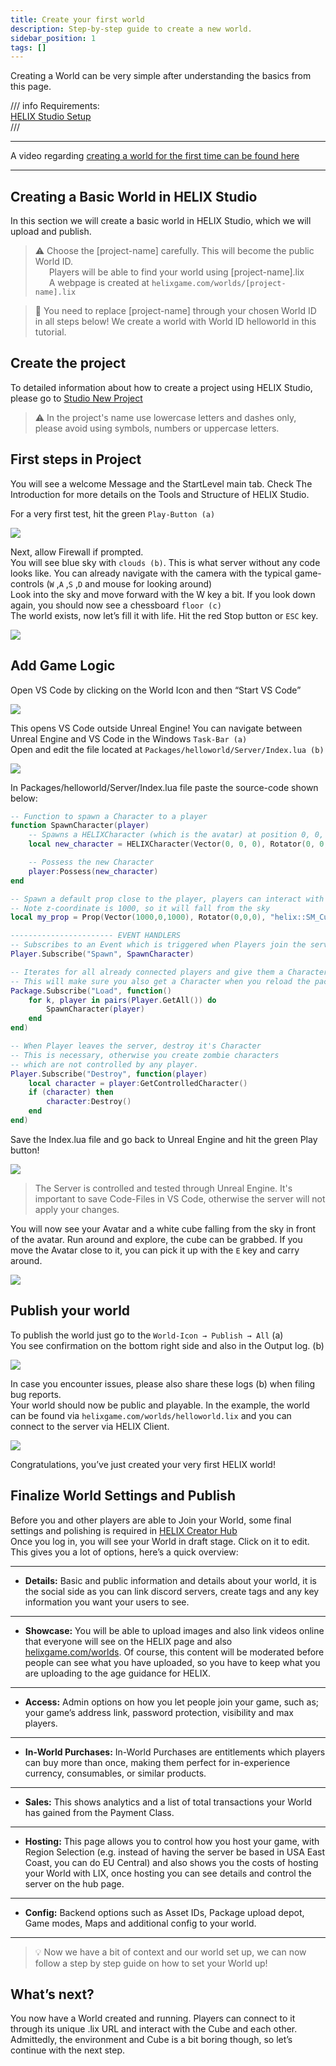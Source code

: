 ```yaml
---
title: Create your first world
description: Step-by-step guide to create a new world.
sidebar_position: 1
tags: []
---
```

Creating a World can be very simple after understanding the basics from this page.

/// info
Requirements:  
[HELIX Studio Setup](/docs/assets-modding/studio/setting-up-studio.md)  
/// 
 
___

A video regarding [creating a world for the first time can be found here](/getting-started/video-tutorials/02-creating-your-first-world.md)

___
## Creating a Basic World in HELIX Studio
In this section we will create a basic world in HELIX Studio, which we will upload and publish.    
> :warning: Choose the [project-name] carefully. This will become the public World ID.  
 &emsp;&nbsp; Players will be able to find your world using [project-name].lix   
 &emsp;&nbsp; A webpage is created at `helixgame.com/worlds/[project-name].lix` 

> :memo: You need to replace [project-name] through your chosen World ID in all steps below! We create a world with World ID helloworld in this tutorial.

## Create the project

To detailed information about how to create a project using HELIX Studio, please go to [Studio New Project](/assets-modding/studio/create-project.md)

> :warning: In the project's name use lowercase letters and dashes only, please avoid using symbols, numbers or uppercase letters.



## First steps in Project

You will see a welcome Message and the StartLevel main tab. Check The Introduction for more details on the Tools and Structure of HELIX Studio.  

For a very first test, hit the green `Play-Button (a)` 

![](../../../img/docs/World-creation/first_world//fist_step02.png)

Next, allow Firewall if prompted.  
You will see blue sky with `clouds (b)`. This is what server without any code looks like. You can already navigate with the camera with the typical game-controls (`W` ,`A` ,`S` ,`D` and mouse for looking around)  
Look into the sky and move forward with the W key a bit. If you look down again, you should now see a chessboard `floor (c)`  
The world exists, now let’s fill it with life. Hit the red Stop button or `ESC` key.

![](../../../img/docs/World-creation/first_world//fist_step03.jpg)

## Add Game Logic
Open VS Code by clicking on the World Icon and then “Start VS Code”

![](../../../img/docs/World-creation/first_world//game_logic01.png)

This opens VS Code outside Unreal Engine! You can navigate between Unreal Engine and VS Code in the Windows `Task-Bar (a)`  
Open and edit the file located at `Packages/helloworld/Server/Index.lua (b)`

![](../../../img/docs/World-creation/first_world//game_logic02.jpg)

In Packages/helloworld/Server/Index.lua file paste the source-code shown below:
```lua title="Packages/helloworld/Server/Index.lua"
-- Function to spawn a Character to a player
function SpawnCharacter(player)
    -- Spawns a HELIXCharacter (which is the avatar) at position 0, 0, 0 with default's constructor parameters
    local new_character = HELIXCharacter(Vector(0, 0, 0), Rotator(0, 0, 0), player)

    -- Possess the new Character
    player:Possess(new_character)
end

-- Spawn a default prop close to the player, players can interact with
-- Note z-coordinate is 1000, so it will fall from the sky
local my_prop = Prop(Vector(1000,0,1000), Rotator(0,0,0), "helix::SM_Cube")

----------------------- EVENT HANDLERS
-- Subscribes to an Event which is triggered when Players join the server (i.e. Spawn)
Player.Subscribe("Spawn", SpawnCharacter)

-- Iterates for all already connected players and give them a Character as well
-- This will make sure you also get a Character when you reload the package
Package.Subscribe("Load", function()
    for k, player in pairs(Player.GetAll()) do
        SpawnCharacter(player)
    end
end)

-- When Player leaves the server, destroy it's Character
-- This is necessary, otherwise you create zombie characters 
-- which are not controlled by any player.
Player.Subscribe("Destroy", function(player)
    local character = player:GetControlledCharacter()
    if (character) then
        character:Destroy()
    end
end)
```
Save the Index.lua file and go back to Unreal Engine and hit the green Play button!

![](../../../img/docs/World-creation/first_world//game_logic04.png)

>The Server is controlled and tested through Unreal Engine. It's important to save Code-Files in VS Code, otherwise the server will not apply your changes.  

You will now see your Avatar and a white cube falling from the sky in front of the avatar. Run around and explore, the cube can be grabbed. If you move the Avatar close to it, you can pick it up with the `E` key and carry around.

![](../../../img/docs/World-creation/first_world//helloworld_gameplay.jpg)


## Publish your world
To publish the world just go to the `World-Icon → Publish → All` (a)  
You see confirmation on the bottom right side and also in the Output log. (b) 

![](../../../img/docs/World-creation/first_world//publish_w01.png)

In case you encounter issues, please also share these logs (b) when filing bug reports.  
Your world should now be public and playable. In the example, the world can be found via `helixgame.com/worlds/helloworld.lix` and you can connect to the server via HELIX Client.

![](../../../img/docs/World-creation/first_world//publish_w03.png)

Congratulations, you’ve just created your very first HELIX world!  



## Finalize World Settings and Publish
Before you and other players are able to Join your World, some final settings and polishing is required in [HELIX Creator Hub](https://hub.helixgame.com/)  
Once you log in, you will see your World in draft stage. Click on it to edit. This gives you a lot of options, here’s a quick overview:  
___
- **Details:** Basic and public information and details about your world, it is the social side as you can link discord servers, create tags and any key information you want your users to see.
___
- **Showcase:** You will be able to upload images and also link videos online that everyone will see on the HELIX page and also [helixgame.com/worlds](http://helixgame.com/worlds). Of course, this content will be moderated before people can see what you have uploaded, so you have to keep what you are uploading to the age guidance for HELIX.
___
- **Access:** Admin options on how you let people join your game, such as; your game’s address link, password protection, visibility and max players.
___
- **In-World Purchases:** In-World Purchases are entitlements which players can buy more than once, making them perfect for in-experience currency, consumables, or similar products.
___
- **Sales:** This shows analytics and a list of total transactions your World has gained from the Payment Class.
___
- **Hosting:** This page allows you to control how you host your game, with Region Selection (e.g. instead of having the server be based in USA East Coast, you can do EU Central) and also shows you the costs of hosting your World with LIX, once hosting you can see details and control the server on the hub page.
___
- **Config:** Backend options such as Asset IDs, Package upload depot, Game modes, Maps and additional config to your world.
___


> 💡 Now we have a bit of context and our world set up, we can now follow a step by step guide on how to set your World up!



## What’s next?
You now have a World created and running. Players can connect to it through its unique .lix URL and interact with the Cube and each other. Admittedly, the environment and Cube is a bit boring though, so let’s continue with the next step.